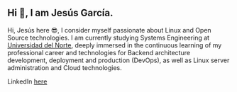 ## Hi 👋, I am Jesús García.

Hi, Jesús here 😎, I consider myself passionate about Linux and Open Source technologies. I am currently studying Systems Engineering at [Universidad del Norte](https://www.uninorte.edu.co/), deeply immersed in the continuous learning of my professional career and technologies for Backend architecture development, deployment and production (DevOps), as well as Linux server administration and Cloud technologies.

LinkedIn [here](https://www.linkedin.com/in/jesus-garcia-vargas/)
